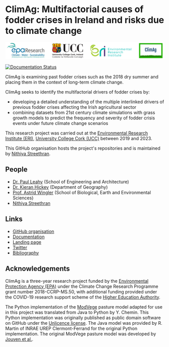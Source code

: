 # ClimAg: Multifactorial causes of fodder crises in Ireland and risks due to climate change

![ClimAg project logos](/images/logos.png)

[![Documentation Status](https://readthedocs.org/projects/climag/badge/?version=latest)](https://climag.readthedocs.io/?badge=latest)

ClimAg is examining past fodder crises such as the 2018 dry summer and placing them in the context of long-term climate change.

ClimAg seeks to identify the multifactorial drivers of fodder crises by:

- developing a detailed understanding of the multiple interlinked drivers of previous fodder crises affecting the Irish agricultural sector
- combining datasets from 21st century climate simulations with grass growth models to predict the frequency and severity of fodder crisis events under future climate change scenarios

This research project was carried out at the [Environmental Research Institute (ERI)](https://eri.ucc.ie), [University College Cork (UCC)](https://www.ucc.ie) between 2019 and 2023.

This GitHub organisation hosts the project's repositories and is maintained by [Nithiya Streethran](https://github.com/nmstreethran).

## People

- [Dr. Paul Leahy](https://research.ucc.ie/profiles/D012/paulleahy) (School of Engineering and Architecture)
- [Dr. Kieran Hickey](https://research.ucc.ie/profiles/A010/kieranhickey) (Department of Geography)
- [Prof. Astrid Wingler](https://research.ucc.ie/profiles/D026/astridwingler) (School of Biological, Earth and Environmental Sciences)
- [Nithiya Streethran](https://research.ucc.ie/profiles/D012/nstreethran)

## Links

- [GitHub organisation](https://github.com/ClimAg)
- [Documentation](https://climag.readthedocs.io/)
- [Landing page](https://www.ucc.ie/en/eel/projects/climag/)
- [Twitter](https://twitter.com/climatt_project)
- [Bibliography](https://www.zotero.org/groups/4706660/climag/library)

## Acknowledgements

ClimAg is a three-year research project funded by the [Environmental Protection Agency (EPA)](https://www.epa.ie/) under the Climate Change Research Programme grant number 2018-CCRP-MS.50, with additional funding provided under the COVID-19 research support scheme of the [Higher Education Authority](https://hea.ie/).

The Python implementation of the [ModVege](https://code.europa.eu/agri4cast/modvege) pasture model adapted for use in this project was translated from Java to Python by Y. Chemin.
This Python implementation was originally published as public domain software on GitHub under the [Unlicence license](https://github.com/ClimAg/modvege).
The Java model was provided by R. Martin of INRAE UREP Clermont-Ferrand for the original Python implementation.
The original ModVege pasture model was developed by [Jouven et al.](https://doi.org/10.1111/j.1365-2494.2006.00515.x).
